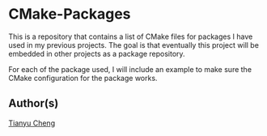 CMake-Packages
==============

This is a repository that contains a list of CMake files for packages
I have used in my previous projects. The goal is that eventually this
project will be embedded in other projects as a package repository.

For each of the package used, I will include an example to make sure
the CMake configuration for the package works.

Author(s)
---------
[Tianyu Cheng](tianyu.cheng@utexas.edu)
